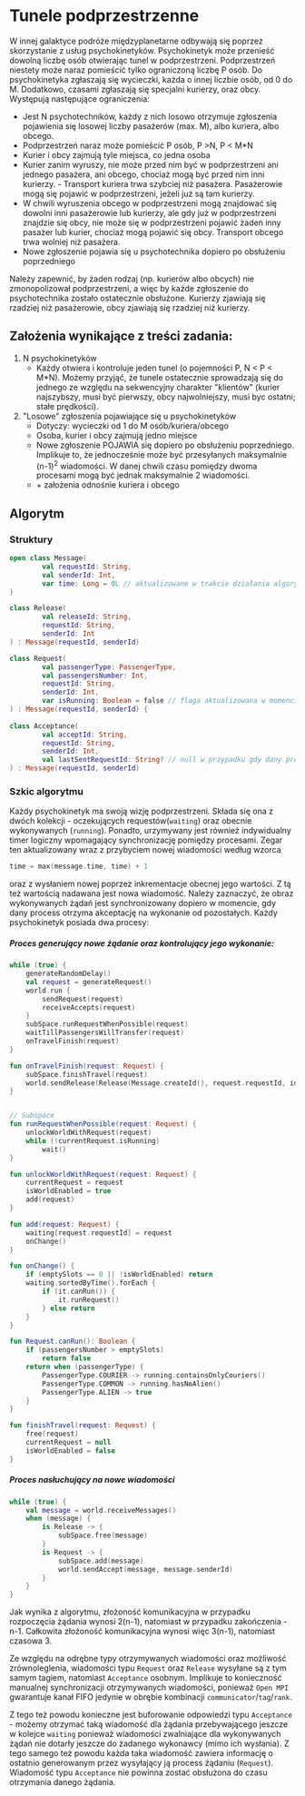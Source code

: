 # Tunele podprzestrzenne
W innej galaktyce podróże międzyplanetarne odbywają się poprzez skorzystanie z usług psychokinetyków. Psychokinetyk może przenieść dowolną liczbę osób otwierając tunel w podprzestrzeni. Podprzestrzeń niestety może naraz pomieścić tylko ograniczoną liczbę P osób. Do psychokinetyka zgłaszają się wycieczki, każda o innej liczbie osób, od 0 do M. Dodatkowo, czasami zgłaszają się specjalni kurierzy, oraz obcy. Występują następujące ograniczenia:

- Jest N psychotechników, każdy z nich losowo otrzymuje zgłoszenia pojawienia się losowej liczby pasażerów (max. M), albo kuriera, albo obcego.
- Podprzestrzeń naraz może pomieścić P osób, P >N, P < M*N
- Kurier i obcy zajmują tyle miejsca, co jedna osoba
- Kurier zanim wyruszy, nie może przed nim być w podprzestrzeni ani jednego pasażera, ani obcego, chociaż mogą być przed nim inni kurierzy. - Transport kuriera trwa szybciej niż pasażera. Pasażerowie mogą się pojawić w podprzestrzeni, jeżeli już są tam kurierzy.
- W chwili wyruszenia obcego w podprzestrzeni mogą znajdować się dowolni inni pasażerowie lub kurierzy, ale gdy już w podprzestrzeni znajdzie się obcy, nie może się w podprzestrzeni pojawić żaden inny pasażer lub kurier, chociaż mogą pojawić się obcy. Transport obcego trwa wolniej niż pasażera.
- Nowe zgłoszenie pojawia się u psychotechnika dopiero po obsłużeniu poprzedniego


Należy zapewnić, by żaden rodzaj (np. kurierów albo obcych) nie zmonopolizował podprzestrzeni, a więc by każde zgłoszenie do psychotechnika zostało ostatecznie obsłużone. Kurierzy zjawiają się rzadziej niż pasażerowie, obcy zjawiają się rzadziej niż kurierzy.

## Założenia wynikające z treści zadania:
1. N psychokinetyków 
	- Każdy otwiera i kontroluje jeden tunel (o pojemności P, N < P < M*N).
	Możemy przyjąć, że tunele ostatecznie sprowadzają się do jednego ze względu
	na sekwencyjny charakter "klientów" (kurier najszybszy, musi  być pierwszy, obcy najwolniejszy, musi byc ostatni; stałe prędkości).
2. "Losowe" zgłoszenia pojawiające się u psychokinetyków
	- Dotyczy: wycieczki od 1 do M osób/kuriera/obcego
	- Osoba, kurier i obcy zajmują jedno miejsce
	- Nowe zgłoszenie POJAWIA się dopiero po obsłużeniu poprzedniego.
	 Implikuje to, że jednocześnie może być przesyłanych maksymalnie (n-1)<sup>2</sup> wiadomości.
	 W danej chwili czasu pomiędzy dwoma procesami mogą być jednak maksymalnie 2 wiadomości.
	- \+ założenia odnośnie kuriera i obcego

## Algorytm
### Struktury
```` kotlin
open class Message(
        val requestId: String,
        val senderId: Int,
        var time: Long = 0L // aktualizowane w trakcie działania algorytmu przez monitor
)

class Release(
        val releaseId: String,
        requestId: String,
        senderId: Int
) : Message(requestId, senderId)

class Request(
        val passengerType: PassengerType,
        val passengersNumber: Int,
        requestId: String,
        senderId: Int,
        var isRunning: Boolean = false // flaga aktualizowana w momencie zmiany stanu na wykonywany
) : Message(requestId, senderId) {
   
class Acceptance(
        val acceptId: String,
        requestId: String,
        senderId: Int,
        val lastSentRequestId: String? // null w przypadku gdy dany process nie wygenerował jeszcze żądania
) : Message(requestId, senderId)
````
### Szkic algorytmu
Każdy psychokinetyk ma swoją wizję podprzestrzeni.
Składa się ona z dwóch kolekcji - oczekujących requestów(`waiting`) oraz obecnie wykonywanych (`running`).
Ponadto, urzymywany jest również indywidualny timer logiczny wpomagający synchronizację pomiędzy procesami.
Zegar ten aktualizowany wraz z przybyciem nowej wiadomości według wzorca
````kotlin
time = max(message.time, time) + 1
````
oraz z wysłaniem nowej poprzez inkrementacje obecnej jego wartości. Z tą też wartością nadawana jest nowa wiadomość.
Należy zaznaczyć, że obraz wykonywanych żądań jest synchronizowany dopiero w momencie, 
gdy dany process otrzyma akceptację na wykonanie od pozostałych.
Każdy psychokinetyk posiada dwa procesy:
##### Proces generujący nowe żądanie oraz kontrolujący jego wykonanie:
````kotlin
while (true) {
    generateRandomDelay()
    val request = generateRequest()
    world.run {
        sendRequest(request)
        receiveAccepts(request)
    }
    subSpace.runRequestWhenPossible(request)
    waitTillPassengersWillTransfer(request)
    onTravelFinish(request)
}

fun onTravelFinish(request: Request) {
    subSpace.finishTravel(request)
    world.sendRelease(Release(Message.createId(), request.requestId, id))
}


// Subspace
fun runRequestWhenPossible(request: Request) {
    unlockWorldWithRequest(request)
    while (!currentRequest.isRunning)
        wait()
}

fun unlockWorldWithRequest(request: Request) {
    currentRequest = request
    isWorldEnabled = true
    add(request)
}

fun add(request: Request) {
    waiting[request.requestId] = request
    onChange()
}

fun onChange() {
    if (emptySlots == 0 || !isWorldEnabled) return
    waiting.sortedByTime().forEach {
        if (it.canRun()) {
            it.runRequest()
        } else return
    }
}

fun Request.canRun(): Boolean {
    if (passengersNumber > emptySlots)
        return false
    return when (passengerType) {
        PassengerType.COURIER -> running.containsOnlyCouriers()
        PassengerType.COMMON -> running.hasNoAlien()
        PassengerType.ALIEN -> true
    }
}

fun finishTravel(request: Request) {
    free(request)
    currentRequest = null
    isWorldEnabled = false
}
````

##### Proces nasłuchujący na nowe wiadomości
````kotlin
while (true) {
    val message = world.receiveMessages()
    when (message) {
        is Release -> {
            subSpace.free(message)
        }
        is Request -> {
            subSpace.add(message)
            world.sendAccept(message, message.senderId)
        }
    }
}
````

Jak wynika z algorytmu, złożoność komunikacyjna w przypadku rozpoczęcia żądania wynosi 2(n-1), natomiast w przypadku zakończenia - n-1.
Całkowita złożoność komunikacyjna wynosi więc 3(n-1), natomiast czasowa 3.

Ze względu na odrębne typy otrzymywanych wiadomości oraz możliwość zrównoleglenia, wiadomości typu `Request` oraz `Release`
wysyłane są z tym samym tagiem, natomiast `Acceptance` osobnym. Implikuje to konieczność manualnej synchronizacji otrzymywanych
wiadomości, ponieważ `Open MPI` gwarantuje kanał FIFO jedynie w obrębie kombinacji `communicator`/`tag`/`rank`.

Z tego też powodu konieczne jest buforowanie odpowiedzi typu `Acceptance` - możemy otrzymać taką wiadomość dla żądania
przebywającego jeszcze w kolejce `waiting` ponieważ wiadomości zwalniające dla
wykonywanych żądań nie dotarły jeszcze do żadanego wykonawcy (mimo ich wysłania).
Z tego samego też powodu każda taka wiadomość zawiera informację o ostatnio generowanym przez wysyłający ją process żądaniu (`Request`).
Wiadomość typu `Acceptance` nie powinna zostać obsłużona do czasu otrzymania danego żądania.
